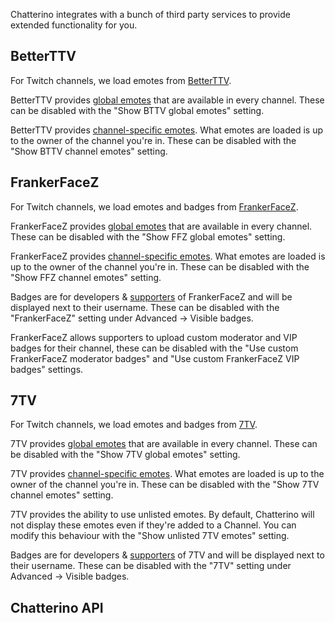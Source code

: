 Chatterino integrates with a bunch of third party services to provide extended functionality for you.

## BetterTTV

For Twitch channels, we load emotes from [BetterTTV](https://betterttv.com/).

BetterTTV provides [global emotes](https://betterttv.com/emotes/global) that are available in every channel. These can be disabled with the "Show BTTV global emotes" setting.

BetterTTV provides [channel-specific emotes](https://betterttv.com/emotes/shared). What emotes are loaded is up to the owner of the channel you're in. These can be disabled with the "Show BTTV channel emotes" setting.

## FrankerFaceZ

For Twitch channels, we load emotes and badges from [FrankerFaceZ](https://www.frankerfacez.com/).

FrankerFaceZ provides [global emotes](https://www.frankerfacez.com/channel/__ffz_global) that are available in every channel. These can be disabled with the "Show FFZ global emotes" setting.

FrankerFaceZ provides [channel-specific emotes](https://www.frankerfacez.com/emoticons/). What emotes are loaded is up to the owner of the channel you're in. These can be disabled with the "Show FFZ channel emotes" setting.

Badges are for developers & [supporters](https://www.frankerfacez.com/donate) of FrankerFaceZ and will be displayed next to their username. These can be disabled with the "FrankerFaceZ" setting under Advanced -> Visible badges.

FrankerFaceZ allows supporters to upload custom moderator and VIP badges for their channel, these can be disabled with the "Use custom FrankerFaceZ moderator badges" and "Use custom FrankerFaceZ VIP badges" settings.

## 7TV

For Twitch channels, we load emotes and badges from [7TV](https://7tv.app/).

7TV provides [global emotes](https://7tv.app/emote-sets/62cdd34e72a832540de95857) that are available in every channel. These can be disabled with the "Show 7TV global emotes" setting.

7TV provides [channel-specific emotes](https://7tv.app/emotes). What emotes are loaded is up to the owner of the channel you're in. These can be disabled with the "Show 7TV channel emotes" setting.

<!-- TODO: Link to 7TV emote guidelines for clarification on what constitutes an unlisted emote -->
7TV provides the ability to use unlisted emotes. By default, Chatterino will not display these emotes even if they're added to a Channel. You can modify this behaviour with the "Show unlisted 7TV emotes" setting.

Badges are for developers & [supporters](https://7tv.app/subscribe) of 7TV and will be displayed next to their username. These can be disabled with the "7TV" setting under Advanced -> Visible badges.

## Chatterino API
